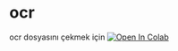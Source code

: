 # ocr
ocr dosyasını çekmek için
   [![Open In Colab](https://colab.research.google.com/assets/colab-badge.svg)]([https://colab.research.google.com/github/username/repo/blob/main/notebook.ipynb](https://colab.research.google.com/github/muhammed540/ocr/blob/main/ocr.ipynb)https://colab.research.google.com/github/muhammed540/ocr/blob/main/ocr.ipynb)
